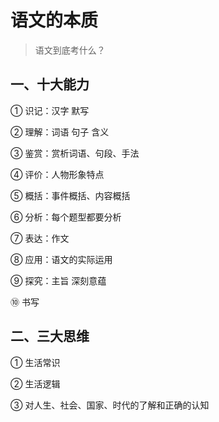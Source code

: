 # 语文的本质

> 语文到底考什么？

## 一、十大能力

① 识记：汉字 默写

② 理解：词语 句子 含义

③ 鉴赏：赏析词语、句段、手法

④ 评价：人物形象特点

⑤ 概括：事件概括、内容概括

⑥ 分析：每个题型都要分析

⑦ 表达：作文

⑧ 应用：语文的实际运用

⑨ 探究：主旨 深刻意蕴

⑩ 书写

## 二、三大思维

① 生活常识

② 生活逻辑

③ 对人生、社会、国家、时代的了解和正确的认知 ​
